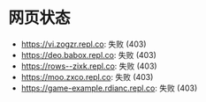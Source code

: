 # 网页状态
- https://vi.zogzr.repl.co: 失败 (403)
- https://deo.babox.repl.co: 失败 (403)
- https://rows--zixk.repl.co: 失败 (403)
- https://moo.zxco.repl.co: 失败 (403)
- https://game-example.rdianc.repl.co: 失败 (403)
